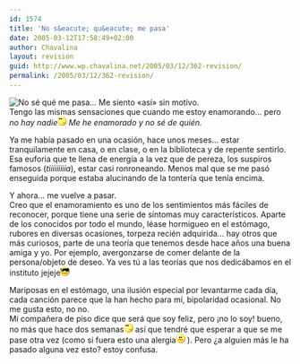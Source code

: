 ```yaml
---
id: 1574
title: 'No s&eacute; qu&eacute; me pasa'
date: 2005-03-12T17:58:49+02:00
author: Chavalina
layout: revision
guid: http://www.wp.chavalina.net/2005/03/12/362-revision/
permalink: /2005/03/12/362-revision/
---
```

<img class="imgizqda" src="http://www.chavalina.net/imagenes/fotos/que-me-pasa.jpg" alt="No s&eacute; qu&eacute; me pasa... " /> Me siento «as&iacute;» sin motivo.  
Tengo las mismas sensaciones que cuando me estoy enamorando&#8230; pero _no hay nadie_![emo](/imagenes/emoticonos/pensativo.gif) _Me he enamorado y no s&eacute; de qui&eacute;n._

Ya me hab&iacute;a pasado en una ocasi&oacute;n, hace unos meses&#8230; estar tranquilamente en casa, o en clase, o en la biblioteca y de repente sentirlo. Esa euforia que te llena de energ&iacute;a a la vez que de pereza, los suspiros famosos (_tiiiiiiiiia_), estar casi ronroneando. Menos mal que se me pas&oacute; enseguida porque estaba alucinando de la tonter&iacute;a que ten&iacute;a encima.

Y ahora&#8230; me vuelve a pasar.  
Creo que el enamoramiento es uno de los sentimientos m&aacute;s f&aacute;ciles de reconocer, porque tiene una serie de s&iacute;ntomas muy caracter&iacute;sticos. Aparte de los conocidos por todo el mundo, l&eacute;ase hormigueo en el est&oacute;mago, rubores en diversas ocasiones, torpeza reci&eacute;n adquirida&#8230; hay otros que m&aacute;s curiosos, parte de una teor&iacute;a que tenemos desde hace a&ntilde;os una buena amiga y yo. Por ejemplo, avergonzarse de comer delante de la persona/objeto de deseo. Ya ves t&uacute; a las teor&iacute;as que nos dedic&aacute;bamos en el instituto jejeje![gafas](/imagenes/emoticonos/gafas.gif) 

Mariposas en el est&oacute;mago, una ilusi&oacute;n especial por levantarme cada d&iacute;a, cada canci&oacute;n parece que la han hecho para m&iacute;, bipolaridad ocasional. No me gusta esto, no no.  
Mi compa&ntilde;era de piso dice que ser&aacute; que soy feliz, pero &iexcl;no lo soy! bueno, no m&aacute;s que hace dos semanas![emo](/imagenes/emoticonos/pensativo.gif) as&iacute; que tendr&eacute; que esperar a que se me pase otra vez (como si fuera esto una alergia![emo](/imagenes/emoticonos/confuso.gif) ). Pero &iquest;a alguien m&aacute;s le ha pasado alguna vez esto? estoy confusa.